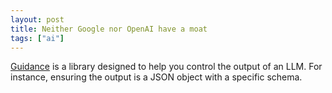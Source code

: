 ```yaml
---
layout: post
title: Neither Google nor OpenAI have a moat
tags: ["ai"]
---
```


[Guidance](https://github.com/microsoft/guidance) is a library designed to help
you control the output of an LLM. For instance, ensuring the output is a JSON
object with a specific schema.